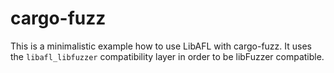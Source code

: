 # cargo-fuzz

This is a minimalistic example how to use LibAFL with cargo-fuzz. It uses the `libafl_libfuzzer` compatibility layer in
order to be libFuzzer compatible.

